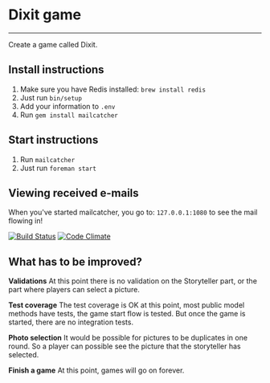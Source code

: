 # Dixit game
-------------

Create a game called Dixit.

## Install instructions
1. Make sure you have Redis installed: `brew install redis`
1. Just run `bin/setup`
1. Add your information to `.env`
1. Run `gem install mailcatcher`

## Start instructions
1. Run `mailcatcher`
2. Just run `foreman start`

## Viewing received e-mails
When you've started mailcatcher, you go to: `127.0.0.1:1080` to see the mail flowing in!


[![Build Status](https://travis-ci.org/jvanbaarsen/dixit.svg?branch=master)](https://travis-ci.org/jvanbaarsen/dixit) [![Code Climate](https://codeclimate.com/github/jvanbaarsen/dixit.png)](https://codeclimate.com/github/jvanbaarsen/dixit)

## What has to be improved?

**Validations**
At this point there is no validation on the Storyteller part, or the part where players can select a picture.

**Test coverage**
The test coverage is OK at this point, most public model methods have tests, the game start flow is tested. But once the game is started, there are no integration tests.

**Photo selection**
It would be possible for pictures to be duplicates in one round. So a player can possible see the picture that the storyteller has selected.

**Finish a game**
At this point, games will go on forever.

